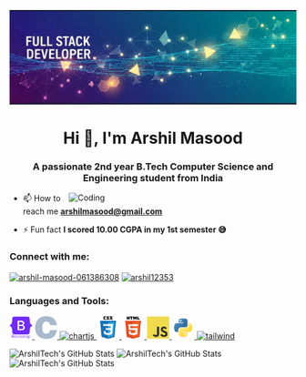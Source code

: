 ![logo](https://github.com/ArshilTech/ArshilTech/blob/main/Banner.jpg)

<h1 align="center">Hi 👋, I'm Arshil Masood</h1>
<h3 align="center">A passionate 2nd year B.Tech Computer Science and Engineering student from India</h3>

<img align="right" alt="Coding" width="400" src="https://media0.giphy.com/media/qgQUggAC3Pfv687qPC/giphy.gif">

- 📫 How to reach me **arshilmasood@gmail.com**

- ⚡ Fun fact **I scored 10.00 CGPA in my 1st semester 😅**

<h3 align="left">Connect with me:</h3>
<p align="left">
<a href="https://linkedin.com/in/arshil-masood-061386308" target="blank"><img align="center" src="https://raw.githubusercontent.com/rahuldkjain/github-profile-readme-generator/master/src/images/icons/Social/linked-in-alt.svg" alt="arshil-masood-061386308" height="30" width="40" /></a>
<a href="https://instagram.com/arshil12353" target="blank"><img align="center" src="https://raw.githubusercontent.com/rahuldkjain/github-profile-readme-generator/master/src/images/icons/Social/instagram.svg" alt="arshil12353" height="30" width="40" /></a>
</p>

<h3 align="left">Languages and Tools:</h3>
<p align="left"> <a href="https://getbootstrap.com" target="_blank" rel="noreferrer"> <img src="https://raw.githubusercontent.com/devicons/devicon/master/icons/bootstrap/bootstrap-plain-wordmark.svg" alt="bootstrap" width="40" height="40"/> </a> <a href="https://www.cprogramming.com/" target="_blank" rel="noreferrer"> <img src="https://raw.githubusercontent.com/devicons/devicon/master/icons/c/c-original.svg" alt="c" width="40" height="40"/> </a> <a href="https://www.chartjs.org" target="_blank" rel="noreferrer"> <img src="https://www.chartjs.org/media/logo-title.svg" alt="chartjs" width="40" height="40"/> </a> <a href="https://www.w3schools.com/css/" target="_blank" rel="noreferrer"> <img src="https://raw.githubusercontent.com/devicons/devicon/master/icons/css3/css3-original-wordmark.svg" alt="css3" width="40" height="40"/> </a> <a href="https://www.w3.org/html/" target="_blank" rel="noreferrer"> <img src="https://raw.githubusercontent.com/devicons/devicon/master/icons/html5/html5-original-wordmark.svg" alt="html5" width="40" height="40"/> </a> <a href="https://developer.mozilla.org/en-US/docs/Web/JavaScript" target="_blank" rel="noreferrer"> <img src="https://raw.githubusercontent.com/devicons/devicon/master/icons/javascript/javascript-original.svg" alt="javascript" width="40" height="40"/> </a> <a href="https://www.python.org" target="_blank" rel="noreferrer"> <img src="https://raw.githubusercontent.com/devicons/devicon/master/icons/python/python-original.svg" alt="python" width="40" height="40"/> </a> <a href="https://tailwindcss.com/" target="_blank" rel="noreferrer"> <img src="https://www.vectorlogo.zone/logos/tailwindcss/tailwindcss-icon.svg" alt="tailwind" width="40" height="40"/> </a> </p>


<img src="https://github-readme-stats.vercel.app/api/top-langs/?username=ArshilTech&theme=default&show_icons=true&hide_border=true&layout=compact" alt="ArshilTech's GitHub Stats" />
<img src="https://github-readme-stats.vercel.app/api?username=ArshilTech&theme=default&show_icons=true&hide_border=true&count_private=true" alt="ArshilTech's GitHub Stats" />
<img  src="https://streak-stats.demolab.com?user=ArshilTech&theme=default&hide_border=true" alt="ArshilTech's GitHub Stats" />
